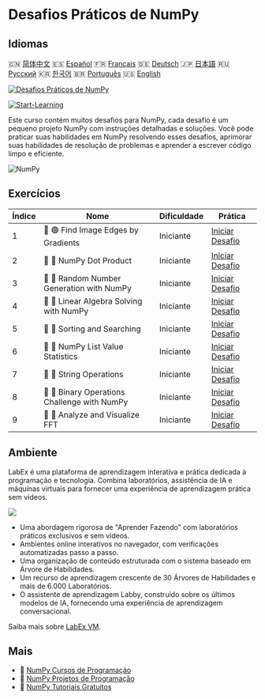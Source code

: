 # Desafios Práticos de NumPy

## Idiomas

🇨🇳 [简体中文](README_zh.md) 🇪🇸 [Español](README_es.md) 🇫🇷 [Français](README_fr.md) 🇩🇪 [Deutsch](README_de.md) 🇯🇵 [日本語](README_ja.md) 🇷🇺 [Русский](README_ru.md) 🇰🇷 [한국어](README_ko.md) 🇧🇷 [Português](README_pt.md) 🇺🇸 [English](README.md) 

[![Desafios Práticos de NumPy](https://cover-creator.labex.io/numpy-practice-challenges.png?lang=pt)](https://labex.io/pt/courses/numpy-practice-challenges)

[![Start-Learning](https://img.shields.io/badge/Start-Learning-whitesmoke?style=for-the-badge)](https://labex.io/pt/courses/numpy-practice-challenges)

Este curso contém muitos desafios para NumPy, cada desafio é um pequeno projeto NumPy com instruções detalhadas e soluções. Você pode praticar suas habilidades em NumPy resolvendo esses desafios, aprimorar suas habilidades de resolução de problemas e aprender a escrever código limpo e eficiente.

![NumPy](https://img.shields.io/badge/NumPy-whitesmoke?style=for-the-badge&logo=numpy)


## Exercícios

|   Índice | Nome                                         | Dificuldade   | Prática                                                                                                                     |
|----------|----------------------------------------------|---------------|-----------------------------------------------------------------------------------------------------------------------------|
|        1 | 🎯 🟢 Find Image Edges by Gradients          | Iniciante     | <a target='_blank' href='https://labex.io/pt/labs/numpy-find-image-edges-by-gradients-259151'>Iniciar Desafio</a>           |
|        2 | 🎯 🔵 NumPy Dot Product                      | Iniciante     | <a target='_blank' href='https://labex.io/pt/labs/python-numpy-dot-product-8737'>Iniciar Desafio</a>                        |
|        3 | 🎯 🔵 Random Number Generation with NumPy    | Iniciante     | <a target='_blank' href='https://labex.io/pt/labs/python-random-number-generation-with-numpy-34635'>Iniciar Desafio</a>     |
|        4 | 🎯 🔵 Linear Algebra Solving with NumPy      | Iniciante     | <a target='_blank' href='https://labex.io/pt/labs/python-linear-algebra-solving-with-numpy-8000'>Iniciar Desafio</a>        |
|        5 | 🎯 🔵 Sorting and Searching                  | Iniciante     | <a target='_blank' href='https://labex.io/pt/labs/python-sorting-and-searching-154566'>Iniciar Desafio</a>                  |
|        6 | 🎯 🔵 NumPy List Value Statistics            | Iniciante     | <a target='_blank' href='https://labex.io/pt/labs/python-numpy-list-value-statistics-664'>Iniciar Desafio</a>               |
|        7 | 🎯 🔵 String Operations                      | Iniciante     | <a target='_blank' href='https://labex.io/pt/labs/python-string-operations-148882'>Iniciar Desafio</a>                      |
|        8 | 🎯 🔵 Binary Operations Challenge with NumPy | Iniciante     | <a target='_blank' href='https://labex.io/pt/labs/python-binary-operations-challenge-with-numpy-153823'>Iniciar Desafio</a> |
|        9 | 🎯 🔵 Analyze and Visualize FFT              | Iniciante     | <a target='_blank' href='https://labex.io/pt/labs/python-analyze-and-visualize-fft-55715'>Iniciar Desafio</a>               |

## Ambiente

LabEx é uma plataforma de aprendizagem interativa e prática dedicada à programação e tecnologia. Combina laboratórios, assistência de IA e máquinas virtuais para fornecer uma experiência de aprendizagem prática sem vídeos.

![](https://tutorial-screenshot.getvm.io/images/vm-1725247253.png)

- Uma abordagem rigorosa de "Aprender Fazendo" com laboratórios práticos exclusivos e sem vídeos.
- Ambientes online interativos no navegador, com verificações automatizadas passo a passo.
- Uma organização de conteúdo estruturada com o sistema baseado em Árvore de Habilidades.
- Um recurso de aprendizagem crescente de 30 Árvores de Habilidades e mais de 6.000 Laboratórios.
- O assistente de aprendizagem Labby, construído sobre os últimos modelos de IA, fornecendo uma experiência de aprendizagem conversacional.

Saiba mais sobre [LabEx VM](https://support.labex.io/using-labex/virtual-machine).

## Mais

- 🔗 [NumPy Cursos de Programação](https://github.com/labex-labs/awesome-programming-courses)
- 🔗 [NumPy Projetos de Programação](https://github.com/labex-labs/awesome-programming-projects)
- 🔗 [NumPy Tutoriais Gratuitos](https://github.com/labex-labs/numpy-free-tutorials)

